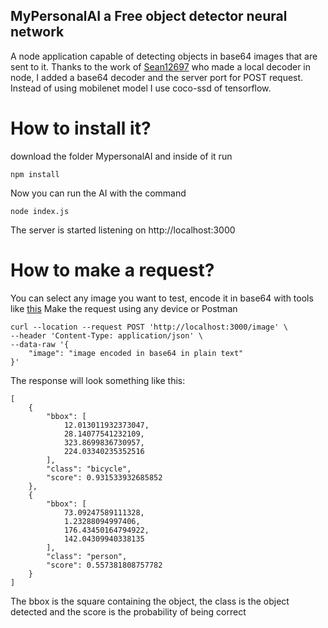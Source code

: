 ## MyPersonalAI a Free object detector neural network

A node application capable of detecting objects in base64 images that are sent to it.
Thanks to the work of [Sean12697](https://github.com/Sean12697/MobileNet-via-TensorFlowJS-in-NodeJS) who made a local decoder in node, I added a base64 decoder and the server port for POST request. Instead of using mobilenet model I use coco-ssd of tensorflow.
# How to install it?

download the folder MypersonalAI and inside of it run 

```
npm install 
```

Now you can run the AI with the command 

```
node index.js
```
The server is started listening on http://localhost:3000

# How to make a request?

You can select any image you want to test, encode it in base64 with tools like [this](https://base64.guru/converter/encode/image)
Make the request using any device or Postman

```
curl --location --request POST 'http://localhost:3000/image' \
--header 'Content-Type: application/json' \
--data-raw '{
    "image": "image encoded in base64 in plain text"
}'

```

The response will look something like this:




```
[
    {
        "bbox": [
            12.013011932373047,
            28.14077541232109,
            323.8699836730957,
            224.03340235352516
        ],
        "class": "bicycle",
        "score": 0.931533932685852
    },
    {
        "bbox": [
            73.09247589111328,
            1.23288094997406,
            176.43450164794922,
            142.04309940338135
        ],
        "class": "person",
        "score": 0.557381808757782
    }
]

```

The bbox is the square containing the object, the class is the object detected and the score is the probability of being correct
